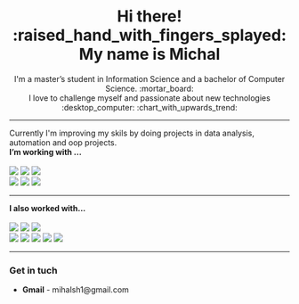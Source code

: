 <div align="center" dir="auto">
<h1> Hi there! :raised_hand_with_fingers_splayed: My name is Michal</h1>
<p>
 I'm a master’s student in Information Science and a bachelor of Computer Science. :mortar_board:	</br>
 I love to challenge myself and passionate about new technologies :desktop_computer:	:chart_with_upwards_trend:	
 </p> 
 </div>
 <hr>
 
 <p>
 Currently I'm improving my skils by doing projects in data analysis, automation and oop projects.</br>
 <b>I’m working with ...</b></br></br>
 <img src='https://img.shields.io/badge/-Python-3776AB?logo=python&logoColor=FFD700'	>
 <img src='https://img.shields.io/badge/-Java-007396?logo=java'>
 <img src='https://img.shields.io/badge/-MySQL-4479A1?logo=mysql&logoColor=white'	>
 </br>
 <img src='https://img.shields.io/badge/-VS%20CODE-007ACC?logo=visualstudiocode'>
 <img src='https://img.shields.io/badge/-IntelliJ%20-black?logo=intellijidea'>
 <img src='https://img.shields.io/badge/-Android%20Studio-3DDC84?logo=androidstudio&logoColor=white'>

 </p>
 <hr>
 <p>
 <b>I also worked with...</b></br></br>

 <img src='https://img.shields.io/badge/-Angular-DD0031?logo=angular&logoColor=white'	>
 <img src='https://img.shields.io/badge/-Node.js-339933?logo=node.js&logoColor=white'	>
 <img src='https://img.shields.io/badge/-MongoDB-47A248?logo=mongodb&logoColor=white'	>
 </br>
 <img src='https://img.shields.io/badge/-HTML-E34F26?logo=html5&logoColor=white'	>
 <img src='https://img.shields.io/badge/-CSS-1572B6?logo=css3'>
 <img src='https://img.shields.io/badge/-JavaScript-F7DF1E?logo=javascript&logoColor=white'	>
 <img src='https://img.shields.io/badge/-TypeScript-3178C6?logo=typescript&logoColor=white'	>
  <img src='https://img.shields.io/badge/-Bootstrap-7952B3?logo=bootstrap&logoColor=white'	>

 <p/>
 <hr>
 <p>
 <h3>Get in tuch </h3>
<ul>
 <li> <b>Gmail</b> - mihalsh1@gmail.com</li>
 </ul>
 </p>

<!---
Michal961/Michal961 is a ✨ special ✨ repository because its `README.md` (this file) appears on your GitHub profile.
You can click the Preview link to take a look at your changes. 
--->
